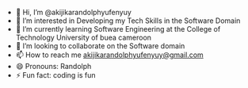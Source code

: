 - 👋 Hi, I’m @akijikarandolphyufenyuy
- 👀 I’m interested in Developing my Tech Skills in the Software Domain
- 🌱 I’m currently learning Software Engineering at the College of Technology University of buea cameroon
- 💞️ I’m looking to collaborate on the Software domain
- 📫 How to reach me akijikarandolphyufenyuy@gmail.com
- 😄 Pronouns: Randolph
- ⚡ Fun fact: coding is fun

<!---
akijikarandolphyufenyuy/akijikarandolphyufenyuy is a ✨ special ✨ repository because its `README.md` (this file) appears on your GitHub profile.
You can click the Preview link to take a look at your changes.
--->

